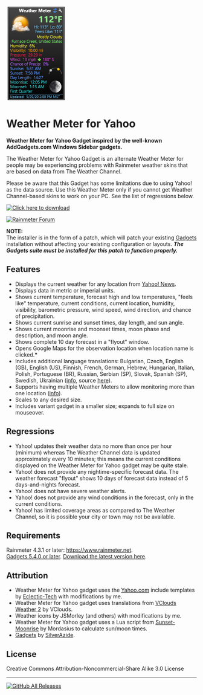 ![](Images/Weather-Meter-Yahoo.png)
# Weather Meter for Yahoo
**Weather Meter for Yahoo Gadget inspired by the well-known AddGadgets.com Windows Sidebar gadgets.**

The Weather Meter for Yahoo Gadget is an alternate Weather Meter for people may be experiencing problems with Rainmeter weather skins that are based on data from The Weather Channel.

Please be aware that this Gadget has some limitations due to using Yahoo! as the data source. Use this Weather Meter only if you cannot get Weather Channel-based skins to work on your PC. See the list of regressions below.

[![Click here to download](https://img.shields.io/github/v/release/SilverAzide/Weather-Meter-Yahoo?logo=github&label=Click%20here%20to%20download&color=blueviolet&style=for-the-badge)](https://github.com/SilverAzide/Weather-Meter-Yahoo/releases/download/v5.4.0/Weather.Meter.Yahoo.-.Gadgets.Patch_5.4.0.rmskin)

[![Rainmeter Forum](https://img.shields.io/static/v1?label=Rainmeter%20Forum&message=Weather%20Meter%20for%20Yahoo&colorA=f0f0f0&colorB=2a6e9b&style=for-the-badge&logo=data%3Aimage%2Fpng%3Bbase64%2CiVBORw0KGgoAAAANSUhEUgAAAAsAAAAQCAYAAADAvYV%2BAAAABHNCSVQICAgIfAhkiAAAAAlwSFlzAAAESwAABEsBbzH2CgAAABl0RVh0U29mdHdhcmUAd3d3Lmlua3NjYXBlLm9yZ5vuPBoAAAH6SURBVCiRhdJPSJNhHAfw7%2FO8z%2Fu8%2F3w3bW05WVlr4XRzyw0iFRfF7FIepD8UQn9Mq8MWBnXpsPDapVuhyyKKqE4lHSoKqUPUwYQkgkqtiBAcCTU22db7dLFyueh3%2FPHh%2B%2BUHP6DCNCTS6yrt6d8LX%2FKyU2HSS39iqPm%2F2KXLF7aHvKajSr8BCPJPHDwx3GbT1c4z3TGpub62PnLq6qHKeM9tydS0a6ldW%2ByUEJze2W5yKp3bOHClehmOrM72tW7wOJs8TgCAw9Swvz1oU7g0WIajR4dkzthgfzxqLq3d1xbkFDgQOn7R9RtbVXJfrHGt7q4us1Bkhp6OsG7YjdQiFoQzluqPR8rlr1M2N3EI9PiS123Un0zH%2FHUOvlLnKH5%2BCuvbp2XpnWGfrEuFvUzjfNvWgLcm%2FyyFwtQdAAR8fRfUyACo4YY1%2FxaxBo8x9npmB5MAVZYoIbK2mCVQmBpFYfoeqOEGkRSwlhGACJXmiqWHD169n1eCvSDc9qdfWLCyX6C2JPB4ciaXzRdGpbkXdz%2Fooee77XaXK9RxmArLAmEq2KootNazmMh7xcjY%2BGwmI44QAAicvLTC5PxReE2tt3tTo72uxkTmew73J95ln7z5OJcrleKT53unlzyKIIFEusthMw5aQtRTgtmv2YVbysKPm%2BPDx4oA8BMJrI6FKL9sKAAAAABJRU5ErkJggg%3D%3D)](https://forum.rainmeter.net/viewtopic.php?f=27&t=35386)

**NOTE:**<br>
The installer is in the form of a patch, which will patch your existing [Gadgets](https://github.com/SilverAzide/Gadgets) installation without affecting your existing configuration or layouts. **_The Gadgets suite must be installed for this patch to function properly._**

## Features
* Displays the current weather for any location from [Yahoo! News](https://www.yahoo.com/news/weather/).
* Displays data in metric or imperial units.
* Shows current temperature, forecast high and low temperatures, "feels like" temperature, current conditions, current location, humidity, visibility, barometric pressure, wind speed, wind direction, and chance of precipitation.
* Shows current sunrise and sunset times, day length, and sun angle.
* Shows current moonrise and moonset times, moon phase and description, and moon angle.
* Shows complete 10 day forecast in a "flyout" window.
* Opens Google Maps for the observation location when location name is clicked.**\***
* Includes additional language translations: Bulgarian, Czech, English (GB), English (US), Finnish, French, German, Hebrew, Hungarian, Italian, Polish, Portuguese (BR), Russian, Serbian (SP), Slovak, Spanish (SP), Swedish, Ukrainian ([info](https://github.com/SilverAzide/Gadgets/wiki/HOW-TO-Change-the-default-language-or-temperature-units-of-the-Weather-Meter#how-to-change-the-default-language-or-temperature-units-of-the-weather-meter), source [here](http://fav.me/d2ylush)).
* Supports having multiple Weather Meters to allow monitoring more than one location ([info](https://github.com/SilverAzide/Gadgets/wiki/HOW-TO-Configure-the-Weather-Meter-to-show-multiple-locations#how-to-configure-the-weather-meter-to-show-multiple-locations)).
* Scales to any desired size.
* Includes variant gadget in a smaller size; expands to full size on mouseover.

## Regressions
* Yahoo! updates their weather data no more than once per hour (minimum) whereas The Weather Channel data is updated approximately every 10 minutes; this means the current conditions displayed on the Weather Meter for Yahoo gadget may be quite stale.
* Yahoo! does not provide any nightime-specific forecast data. The weather forecast "flyout" shows 10 days of forecast data instead of 5 days-and-nights forecast.
* Yahoo! does not have severe weather alerts.
* Yahoo! does not provide any wind conditions in the forecast, only in the current conditions.
* Yahoo! has limited coverage areas as compared to The Weather Channel, so it is possible your city or town may not be available.

## Requirements
Rainmeter 4.3.1 or later: <https://www.rainmeter.net>.<br>
[Gadgets 5.4.0 or later](https://github.com/SilverAzide/Gadgets). [Download the latest version here](https://github.com/SilverAzide/Gadgets/releases).

## Attribution
* Weather Meter for Yahoo gadget uses the [Yahoo.com](https://forum.rainmeter.net/viewtopic.php?f=118&t=34945) include templates by [Eclectic-Tech](https://eclectic-tech.deviantart.com) with modifications by me.
* Weather Meter for Yahoo gadget uses translations from [VClouds Weather 2](http://fav.me/d2ylush) by VClouds.
* Weather icons by JSMorley (and others) with modifications by me.
* Weather Meter for Yahoo gadget uses a Lua script from [Sunset-Moonrise](http://fav.me/d5ybxqr) by Mordasius to calculate sun/moon times.
* [Gadgets](https://github.com/SilverAzide/Gadgets) by [SilverAzide](https://github.com/SilverAzide).

## License
Creative Commons Attribution-Noncommercial-Share Alike 3.0 License

---
[![GitHub All Releases](https://img.shields.io/github/downloads/SilverAzide/Weather-Meter-Yahoo/total?logo=github&color=blue&style=for-the-badge)](https://github.com/SilverAzide/Weather-Meter-Yahoo/releases)
